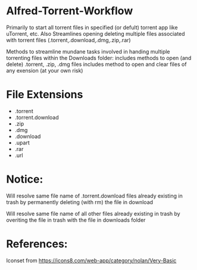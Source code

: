 # Alfred-Torrent-Workflow
Primarily to start all torrent files in specified (or defult) torrent app like uTorrent, etc.
Also Streamlines opening deleting multiple files associated with torrent files (.torrent,.download,.dmg,.zip,.rar)

Methods to streamline mundane tasks involved in handing multiple torrenting files within the Downloads folder:
includes methods to open (and delete) .torrent, .zip, .dmg files
includes method to open and clear files of any exension (at your own risk)

# File Extensions
- .torrent
- .torrent.download
- .zip
- .dmg
- .download
- .upart
- .rar
- .url

# Notice:
Will resolve same file name of .torrent.download files already existing in trash by permanently deleting (with rm) the file in download

Will resolve same file name of all other files already existing in trash by overiting the file in trash with the file in downloads folder

# References:
Iconset from https://icons8.com/web-app/category/nolan/Very-Basic
